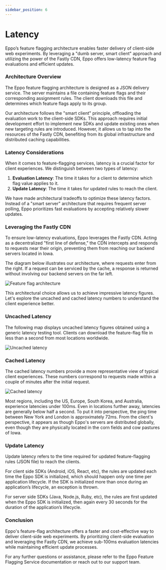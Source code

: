 ```yaml
---
sidebar_position: 6
---
```


# Latency

Eppo’s feature flagging architecture enables faster delivery of client-side web experiments. By leveraging a "dumb server, smart client" approach and utilizing the power of the Fastly CDN, Eppo offers low-latency feature flag evaluations and efficient updates.

### Architecture Overview

The Eppo feature flagging architecture is designed as a JSON delivery service. The server maintains a file containing feature flags and their corresponding assignment rules. The client downloads this file and determines which feature flags apply to its group.

Our architecture follows the "smart client" principle, offloading the evaluation work to the client-side SDKs. This approach requires initial development effort to implement new SDKs and update existing ones when new targeting rules are introduced. However, it allows us to tap into the resources of the Fastly CDN, benefiting from its global infrastructure and distributed caching capabilities.

### Latency Considerations

When it comes to feature-flagging services, latency is a crucial factor for client experiences. We distinguish between two types of latency:

1. **Evaluation Latency**: The time it takes for a client to determine which flag value applies to it.
2. **Update Latency**: The time it takes for updated rules to reach the client.

We have made architectural tradeoffs to optimize these latency factors. Instead of a "smart server" architecture that requires frequent server polling, Eppo prioritizes fast evaluations by accepting relatively slower updates.

### Leveraging the Fastly CDN

To ensure low-latency evaluations, Eppo leverages the Fastly CDN. Acting as a decentralized "first line of defense," the CDN intercepts and responds to requests near their origin, preventing them from reaching our backend servers located in Iowa.

The diagram below illustrates our architecture, where requests enter from the right. If a request can be serviced by the cache, a response is returned without involving our backend servers on the far left.

![Feature flag architecture](/img/feature-flagging/latency-1.png)

This architectural choice allows us to achieve impressive latency figures. Let's explore the uncached and cached latency numbers to understand the client experience better.

### Uncached Latency

The following map displays uncached latency figures obtained using a generic latency testing tool. Clients can download the feature-flag file in less than a second from most locations worldwide.

![Uncached latency](/img/feature-flagging/latency-2.png)

### Cached Latency

The cached latency numbers provide a more representative view of typical client experiences. These numbers correspond to requests made within a couple of minutes after the initial request.

![Cached latency](/img/feature-flagging/latency-3.png)

Most regions, including the US, Europe, South Korea, and Australia, experience latencies under 100ms. Even in locations further away, latencies are generally below half a second. To put it into perspective, the ping time between New York and London is approximately 72ms. From the client's perspective, it appears as though Eppo's servers are distributed globally, even though they are physically located in the corn fields and cow pastures of Iowa.

### Update Latency

Update latency refers to the time required for updated feature-flagging rules (JSON file) to reach the clients.

For client side SDKs (Android, iOS, React, etc), the rules are updated each time the Eppo SDK is initialized, which should happen only one time per application lifecycle. If the SDK is initialized more than once during an application’s lifecycle, an exception is thrown.

For server side SDKs (Java, Node.js, Ruby, etc), the rules are first updated when the Eppo SDK is initialized, then again every 30 seconds for the duration of the application’s lifecycle.

### Conclusion

Eppo's feature-flag architecture offers a faster and cost-effective way to deliver client-side web experiments. By prioritizing client-side evaluation and leveraging the Fastly CDN, we achieve sub-100ms evaluation latencies while maintaining efficient update processes.

For any further questions or assistance, please refer to the Eppo Feature Flagging Service documentation or reach out to our support team.
